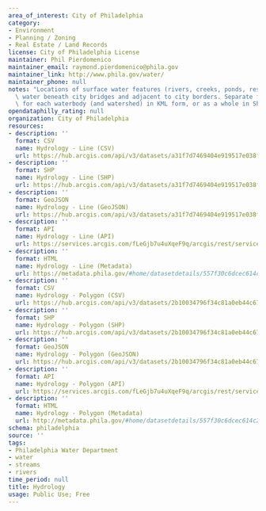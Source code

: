 ```yaml
---
area_of_interest: City of Philadelphia
category:
- Environment
- Planning / Zoning
- Real Estate / Land Records
license: City of Philadelphia License
maintainer: Phil Pierdomenico
maintainer_email: raymond.pierdomenico@phila.gov
maintainer_link: http://www.phila.gov/water/
maintainer_phone: null
notes: "Locations of surface water features (rivers, creeks, ponds, reservoirs) and\
  \ water beneath city bridges and adjacent to city borders. Separate files are available\
  \ for each waterbody (and watershed) in KML form, or as a whole in Shapefile form."
opendataphilly_rating: null
organization: City of Philadelphia
resources:
- description: ''
  format: CSV
  name: Hydrology - Line (CSV)
  url: https://hub.arcgis.com/api/v3/datasets/a31f7d7469404e919517e038fc133a8e_0/downloads/data?format=csv&spatialRefId=3857&where=1%3D1
- description: ''
  format: SHP
  name: Hydrology - Line (SHP)
  url: https://hub.arcgis.com/api/v3/datasets/a31f7d7469404e919517e038fc133a8e_0/downloads/data?format=shp&spatialRefId=3857&where=1%3D1
- description: ''
  format: GeoJSON
  name: Hydrology - Line (GeoJSON)
  url: https://hub.arcgis.com/api/v3/datasets/a31f7d7469404e919517e038fc133a8e_0/downloads/data?format=geojson&spatialRefId=4326&where=1%3D1
- description: ''
  format: API
  name: Hydrology - Line (API)
  url: https://services.arcgis.com/fLeGjb7u4uXqeF9q/arcgis/rest/services/Hydrographic_Features_Arc/FeatureServer/0/query?outFields=*&where=1%3D1
- description: ''
  format: HTML
  name: Hydrology - Line (Metadata)
  url: https://metadata.phila.gov/#home/datasetdetails/557f30c6dcec614c29ce8b6d/representationdetails/557f30e3c579ea311699bb4a/
- description: ''
  format: CSV
  name: Hydrology - Polygon (CSV)
  url: https://hub.arcgis.com/api/v3/datasets/2b10034796f34c81a0eb44c676d86729_1/downloads/data?format=csv&spatialRefId=3857&where=1%3D1
- description: ''
  format: SHP
  name: Hydrology - Polygon (SHP)
  url: https://hub.arcgis.com/api/v3/datasets/2b10034796f34c81a0eb44c676d86729_1/downloads/data?format=shp&spatialRefId=3857&where=1%3D1
- description: ''
  format: GeoJSON
  name: Hydrology - Polygon (GeoJSON)
  url: https://hub.arcgis.com/api/v3/datasets/2b10034796f34c81a0eb44c676d86729_1/downloads/data?format=geojson&spatialRefId=4326&where=1%3D1
- description: ''
  format: API
  name: Hydrology - Polygon (API)
  url: https://services.arcgis.com/fLeGjb7u4uXqeF9q/arcgis/rest/services/Hydrographic_Features_Poly/FeatureServer/1/query?outFields=*&where=1%3D1
- description: ''
  format: HTML
  name: Hydrology - Polygon (Metadata)
  url: http://metadata.phila.gov/#home/datasetdetails/557f30c6dcec614c29ce8b6d/representationdetails/557f30e3c579ea311699bb49/
schema: philadelphia
source: ''
tags:
- Philadelphia Water Department
- water
- streams
- rivers
time_period: null
title: Hydrology
usage: Public Use; Free
---
```

